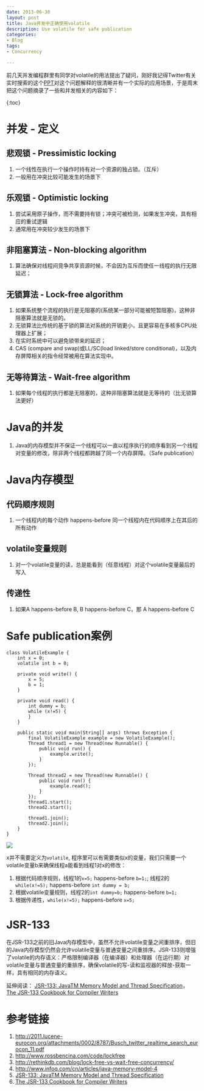 ```yaml
---
date: 2013-06-30
layout: post
title: Java并发中正确使用volatile
description: Use volatile for safe publication
categories:
- Blog
tags:
- Concurrency

---
```



前几天并发编程群里有同学对volatile的用法提出了疑问，刚好我记得Twitter有关实时搜索的这个[PPT](http://2011.lucene-eurocon.org/attachments/0002/8787/Busch_twitter_realtime_search_eurocon_11.pdf)对这个问题解释的很清晰并有一个实际的应用场景，于是周末把这个问题摘录了一些和并发相关的内容如下：

{:toc}

# 并发 - 定义
## 悲观锁 - Pressimistic locking

1. 一个线性在执行一个操作时持有对一个资源的独占锁。（互斥）
2. 一般用在冲突比较可能发生的场景下

## 乐观锁 - Optimistic locking

1. 尝试采用原子操作，而不需要持有锁；冲突可被检测，如果发生冲突，具有相应的重试逻辑
2. 通常用在冲突较少发生的场景下

## 非阻塞算法 - Non-blocking algorithm

1. 算法确保对线程间竞争共享资源时候，不会因为互斥而使任一线程的执行无限延迟；

## 无锁算法 - Lock-free algorithm

1. 如果系统整个流程的执行是无阻塞的(系统某一部分可能被短暂阻塞)，这种非阻塞算法就是无锁的。
2. 无锁算法比传统的基于锁的算法对系统的开销更小，且更容易在多核多CPU处理器上扩展；
3. 在实时系统中可以避免锁带来的延迟；
4. CAS (compare and swap)或LL/SC(load linked/store conditional)，以及内存屏障相关的指令经常被用在算法实现中。

## 无等待算法 - Wait-free algorithm

1. 如果每个线程的执行都是无阻塞的，这种非阻塞算法就是无等待的（比无锁算法更好）

# Java的并发

1. Java的内存模型并不保证一个线程可以一直以程序执行的顺序看到另一个线程对变量的修改，除非两个线程都跨越了同一个内存屏障。（Safe publication）

# Java内存模型

## 代码顺序规则

1. 一个线程内的每个动作 happens-before 同一个线程内在代码顺序上在其后的所有动作

## volatile变量规则

1. 对一个volatile变量的读，总是能看到（任意线程）对这个volatile变量最后的写入

## 传递性

1. 如果A happens-before B, B happens-before C，那 A happens-before C

# Safe publication案例

```
class VolatileExample {
    int x = 0;
    volatile int b = 0;

    private void write() {
        x = 5;
        b = 1;
    }

    private void read() {
        int dummy = b;
        while (x!=5) {
        }
    }

    public static void main(String[] args) throws Exception {
        final VolatileExample example = new VolatileExample();
        Thread thread1 = new Thread(new Runnable() {
            public void run() {
                example.write();
            }
        });

        Thread thread2 = new Thread(new Runnable() {
            public void run() {
                example.read();
            }
        });
        thread1.start();
        thread2.start();

        thread1.join();
        thread2.join();
    }
}
```

<img src="https://www.evernote.com/shard/s26/sh/569ae14f-957d-4ca0-97d7-72f66479d298/b4fb554c924ec7c2356d3ca94d7be61a/deep/0/Screenshot%206/30/13%2010:48%20AM.png"/>

x并不需要定义为`volatile`, 程序里可以有需要类似x的变量，我们只需要一个volatile变量b来确保线程a能看到线程1对x的修改：

1. 根据代码顺序规则，线程1的`x=5;` happens-before `b=1;`; 线程2的`while(x!=5);` happens-before `int dummy = b;`
2. 根据volatile变量规则，线程2的`int dummy=b;` happens-before `b=1;`
3. 根据传递性，`while(x!=5);` happens-before `x=5;`

# JSR-133
在JSR-133之前的旧Java内存模型中，虽然不允许volatile变量之间重排序，但旧的Java内存模型仍然会允许volatile变量与普通变量之间重排序。JSR-133则增强了volatile的内存语义：严格限制编译器（在编译器）和处理器（在运行期）对volatile变量与普通变量的重排序，确保volatile的写-读和监视器的释放-获取一样，具有相同的内存语义。

延伸阅读： [JSR-133: JavaTM Memory Model and Thread Specification](http://www.cs.umd.edu/~pugh/java/memoryModel/jsr133.pdf)， [The JSR-133 Cookbook for Compiler Writers](http://www.cs.umd.edu/~pugh/java/memoryModel/jsr-133-faq.html)


# 参考链接

1. http://2011.lucene-eurocon.org/attachments/0002/8787/Busch_twitter_realtime_search_eurocon_11.pdf
2. http://www.rossbencina.com/code/lockfree
3. http://rethinkdb.com/blog/lock-free-vs-wait-free-concurrency/
4. http://www.infoq.com/cn/articles/java-memory-model-4
4. [JSR-133: JavaTM Memory Model and Thread Specification](http://www.cs.umd.edu/~pugh/java/memoryModel/jsr133.pdf)
4. [The JSR-133 Cookbook for Compiler Writers](http://www.cs.umd.edu/~pugh/java/memoryModel/jsr-133-faq.html)